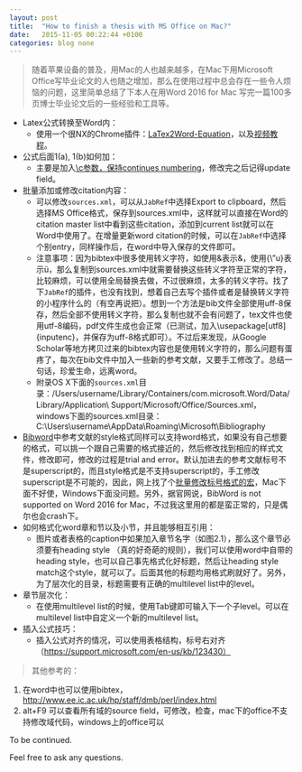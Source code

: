 ```yaml
---
layout: post
title:  "How to finish a thesis with MS Office on Mac?"
date:   2015-11-05 00:22:44 +0100
categories: blog none
---
```


> 随着苹果设备的普及，用Mac的人也越来越多，在Mac下用Microsoft Office写毕业论文的人也随之增加，那么在使用过程中总会存在一些令人烦恼的问题，这里简单总结了下本人在用Word 2016 for Mac 写完一篇100多页博士毕业论文后的一些经验和工具等。


* Latex公式转换至Word内：
   * 使用一个很NX的Chrome插件：[LaTex2Word-Equation]，以及[视频教程]。   
* 公式后面1(a), 1(b)如何加：
  * 主要是加入[\c参数，保持continues numbering]，修改完之后记得update field。   
* 批量添加或修改citation内容：
  * 可以修改`sources.xml`，可以从`JabRef`中选择Export to clipboard，然后选择MS Office格式，保存到sources.xml中，这样就可以直接在Word的citation master list中看到这些citation，添加到current list就可以在Word中使用了。在增量更新word citation的时候，可以在`JabRef`中选择个别entry，同样操作后，在word中导入保存的文件即可。
  * 注意事项：因为bibtex中很多使用转义字符，如使用\&表示&，使用{\”u}表示ü，那么复制到sources.xml中就需要替换这些转义字符至正常的字符，比较麻烦，可以使用全局替换去做，不过很麻烦，太多的转义字符。找了下`JabRef`的插件，也没有找到，想着自己去写个插件或者是替换转义字符的小程序什么的（有空再说把）。想到一个方法是bib文件全部使用uff-8保存，然后全部不使用转义字符，那么复制也就不会有问题了，tex文件也使用utf-8编码，pdf文件生成也会正常（已测试，加入\usepackage[utf8]{inputenc}，并保存为uff-8格式即可）。不过后来发现，从Google Scholar等地方拷贝过来的bibtex内容也是使用转义字符的，那么问题有蛋疼了，每次在bib文件中加入一些新的参考文献，又要手工修改了。总结一句话，珍爱生命，远离word。
  * 附录OS X下面的`sources.xml`目录：/Users/username/Library/Containers/com.microsoft.Word/Data/Library/Application\ Support/Microsoft/Office/Sources.xml，windows下面的sources.xml目录：C:\Users\username\AppData\Roaming\Microsoft\Bibliography
*  [Bibword]中参考文献的style格式同样可以支持word格式，如果没有自己想要的格式，可以挑一个跟自己需要的格式接近的，然后修改找到相应的样式文件，修改即可，修改的过程是trial and error。默认加进去的参考文献标号不是superscript的，而且style格式是不支持superscript的，手工修改superscript是不可能的，因此，网上找了个[批量修改标号格式的宏]，Mac下面不好使，Windows下面没问题。另外，据官网说，BibWord is not supported on Word 2016 for Mac，不过我这里用的都是蛮正常的，只是偶尔也会crash下。
* 如何格式化word章和节以及小节，并且能够相互引用：
  *  图片或者表格的caption中如果加入章节名字（如图2.1），那么这个章节必须要有heading style （真的好奇葩的规则），我们可以使用word中自带的heading style，也可以自己事先格式化好标题，然后让heading style match这个style，就可以了。后面其他的标题均用格式刷就好了。另外，为了层次化的目录，标题需要有正确的multilevel list中的level。
* 章节层次化：
  * 在使用multilevel list的时候，使用Tab键即可输入下一个子level。可以在multilevel list中自定义一个新的multilevel list。
* 插入公式技巧：
  * 插入公式对齐的情况，可以使用表格结构，标号右对齐（https://support.microsoft.com/en-us/kb/123430）


> 其他参考的：


1. 在word中也可以使用bibtex，http://www.ee.ic.ac.uk/hp/staff/dmb/perl/index.html
2. alt+F9 可以查看所有域的source field，可修改，检查，mac下的office不支持修改域代码，windows上的office可以

To be continued.

Feel free to ask any questions.

[LaTex2Word-Equation]: https://github.com/idf/LaTex2Word-Equation
[视频教程]: https://www.youtube.com/watch?v=56HWKBuM-zg
[\c参数，保持continues numbering]: http://answers.microsoft.com/en-us/office/forum/office_2003-word/how-to-use-caption-to-label-table-1a-1b-then-table/79d7624f-8390-4c60-ade0-650674425eb5
[Bibword]: https://bibword.codeplex.com/
[批量修改标号格式的宏]: https://www.youtube.com/watch?v=56HWKBuM-zg


